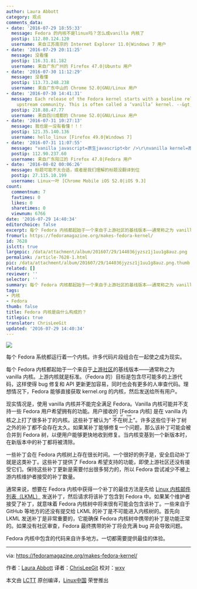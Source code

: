 ```yaml
---
author: Laura Abbott
category: 观点
comments_data:
- date: '2016-07-29 18:55:33'
  message: Fedora 的内核不是linux吗？怎么成vanilla 内核了
  postip: 112.80.124.120
  username: 来自江苏南京的 Internet Explorer 11.0|Windows 7 用户
- date: '2016-07-29 20:11:25'
  message: 没看懂
  postip: 116.31.81.182
  username: 来自广东广州的 Firefox 47.0|Ubuntu 用户
- date: '2016-07-30 11:12:29'
  message: 没看懂
  postip: 113.73.248.238
  username: 来自广东中山的 Chrome 52.0|GNU/Linux 用户
- date: '2016-07-30 14:41:31'
  message: Each release of the Fedora kernel starts with a baseline release from the
    upstream community. This is often called a ‘vanilla’ kernel. --&gt; https:||fedoramagazine.org|makes-fedora-kernel|
  postip: 218.88.47.77
  username: 来自四川成都的 Chrome 52.0|GNU/Linux 用户
- date: '2016-07-31 10:27:13'
  message: 我也是一没有看懂！！！
  postip: 121.35.140.136
  username: hello_linux [Firefox 49.0|Windows 7]
- date: '2016-07-31 11:07:55'
  message: "vanilla javascript=原生javascript<br />\r\nvanilla kernel=原生kernel<br />\r\n文章说的是fedora用的内核基础就是原生内核，但是加上一大堆自己的补丁，然后维护这些补丁不容易。"
  postip: 112.90.237.60
  username: 来自广东阳江的 Firefox 47.0|Fedora 用户
- date: '2016-08-02 00:06:26'
  message: 标题可能不太合适，或者是我们理解的标题没翻译到位
  postip: 27.115.10.199
  username: Linux一叶 [Chrome Mobile iOS 52.0|iOS 9.3]
count:
  commentnum: 7
  favtimes: 0
  likes: 0
  sharetimes: 0
  viewnum: 6766
date: '2016-07-29 14:40:34'
editorchoice: false
excerpt: 每个 Fedora 内核都起始于一个来自于上游社区的基线版本——通常称之为 vanilla 内核。上游内核就是标准。
fromurl: https://fedoramagazine.org/makes-fedora-kernel/
id: 7628
islctt: true
largepic: /data/attachment/album/201607/29/144036jyzsz1j1uu1g8auz.png
permalink: /article-7628-1.html
pic: /data/attachment/album/201607/29/144036jyzsz1j1uu1g8auz.png.thumb.jpg
related: []
reviewer: ''
selector: ''
summary: 每个 Fedora 内核都起始于一个来自于上游社区的基线版本——通常称之为 vanilla 内核。上游内核就是标准。
tags:
- 内核
- Fedora
thumb: false
title: Fedora 内核是由什么构成的？
titlepic: true
translator: ChrisLeeGit
updated: '2016-07-29 14:40:34'
---
```


![](/data/attachment/album/201607/29/144036jyzsz1j1uu1g8auz.png)


每个 Fedora 系统都运行着一个内核。许多代码片段组合在一起使之成为现实。


每个 Fedora 内核都起始于一个来自于[上游社区](http://www.kernel.org/)的基线版本——通常称之为 vanilla 内核。上游内核就是标准。（Fedora 的）目标是包含尽可能多的上游代码，这样使得 bug 修复和 API 更新更加容易，同时也会有更多的人审查代码。理想情况下，Fedora 能够直接获取 kernel.org 的内核，然后发送给所有用户。


现实情况是，使用 vanilla 内核并不能完全满足 Fedora。Vanilla 内核可能并不支持一些 Fedora 用户希望拥有的功能。用户接收的 [Fedora 内核] 是在 vanilla 内核之上打了很多补丁的内核。这些补丁被认为“<ruby> 不在树上 <rp>  （ </rp> <rt>  out of tree </rt> <rp>  ） </rp></ruby>”。许多这些位于补丁树之外的补丁都不会存在太久。如果某补丁能够修复一个问题，那么该补丁可能会被合并到 Fedora 树，以便用户能够更快地收到修复。当内核变基到一个新版本时，在新版本中的补丁都将被清除。


一些补丁会在 Fedora 内核树上存在很长时间。一个很好的例子是，安全启动补丁就是这类补丁。这些补丁提供了 Fedora 希望支持的功能，即使上游社区还没有接受它们。保持这些补丁更新是需要付出很多努力的，所以 Fedora 尝试减少不被上游内核维护者接受的补丁数量。


通常来说，想要在 Fedora 内核中获得一个补丁的最佳方法是先给 [Linux 内核邮件列表（LKML）](http://www.labbott.name/blog/2015/10/02/the-art-of-communicating-with-lkml/) 发送补丁，然后请求将该补丁包含到 Fedora 中。如果某个维护者接受了补丁，就意味着 Fedora 内核树中将来很有可能会包含该补丁。一些来自于 GitHub 等地方的还没有提交给 LKML 的补丁是不可能进入内核树的。首先向 LKML 发送补丁是非常重要的，它能确保 Fedora 内核树中携带的补丁是功能正常的。如果没有社区审查，Fedora 最终携带的补丁将会充满 bug 并会导致问题。


Fedora 内核中包含的代码来自许多地方。一切都需要提供最佳的体验。




---


via: <https://fedoramagazine.org/makes-fedora-kernel/>


作者：[Laura Abbott](https://fedoramagazine.org/makes-fedora-kernel/) 译者：[ChrisLeeGit](https://github.com/chrisleegit) 校对：[wxy](https://github.com/wxy)


本文由 [LCTT](https://github.com/LCTT/TranslateProject) 原创编译，[Linux中国](https://linux.cn/) 荣誉推出